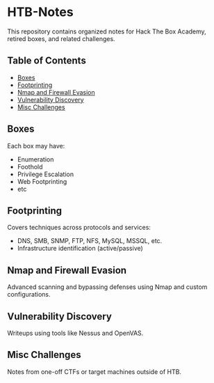 # HTB-Notes

This repository contains organized notes for Hack The Box Academy, retired boxes, and related challenges.

## Table of Contents

- [Boxes](#boxes)
- [Footprinting](#footprinting)
- [Nmap and Firewall Evasion](#nmap-and-firewall-evasion)
- [Vulnerability Discovery](#vulnerability-discovery)
- [Misc Challenges](#misc-challenges)

## Boxes

Each box may have:

- Enumeration  
- Foothold  
- Privilege Escalation  
- Web Footprinting  
- etc

## Footprinting

Covers techniques across protocols and services:

- DNS, SMB, SNMP, FTP, NFS, MySQL, MSSQL, etc.  
- Infrastructure identification (active/passive)  

## Nmap and Firewall Evasion

Advanced scanning and bypassing defenses using Nmap and custom configurations.

## Vulnerability Discovery

Writeups using tools like Nessus and OpenVAS.

## Misc Challenges

Notes from one-off CTFs or target machines outside of HTB.

